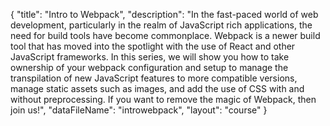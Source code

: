 {
	"title": "Intro to Webpack",
	"description": "In the fast-paced world of web development, particularly in the realm of JavaScript rich applications, the need for build tools have become commonplace. Webpack is a newer build tool that has moved into the spotlight with the use of React and other JavaScript frameworks. In this series, we will show you how to take ownership of your webpack configuration and setup to manage the transpilation of new JavaScript features to more compatible versions, manage static assets such as images, and add the use of CSS with and without preprocessing. If you want to remove the magic of Webpack, then join us!",
	"dataFileName": "introwebpack",
	"layout": "course"
}